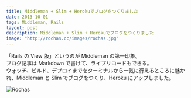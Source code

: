 ```yaml
---
title: Middleman + Slim + Herokuでブログをつくりました
date: 2013-10-01
tags: Middleman, Rails
layout: post
description: Middleman + Slim + Herokuでブログをつくりました
image: "http://rochas.cc/images/rochas.jpg"
---
```

「Rails の View 版」というのが Middleman の第一印象。  
ブログ記事は Markdown で書けて、ライブリロードもできる。  
ウォッチ、ビルド、デプロイまでをターミナルから一気に行えるところに魅かれ、Middleman と Slim でブログをつくり、Heroku にアップしました。

![Rochas](images/rochas.jpg "Rochas")
